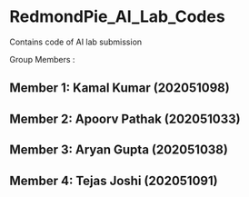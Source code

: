 # RedmondPie_AI_Lab_Codes
Contains code of AI lab submission

Group  Members :
## Member 1: Kamal Kumar (202051098)
## Member 2: Apoorv Pathak (202051033)
## Member 3: Aryan Gupta (202051038)
## Member 4: Tejas Joshi (202051091)
